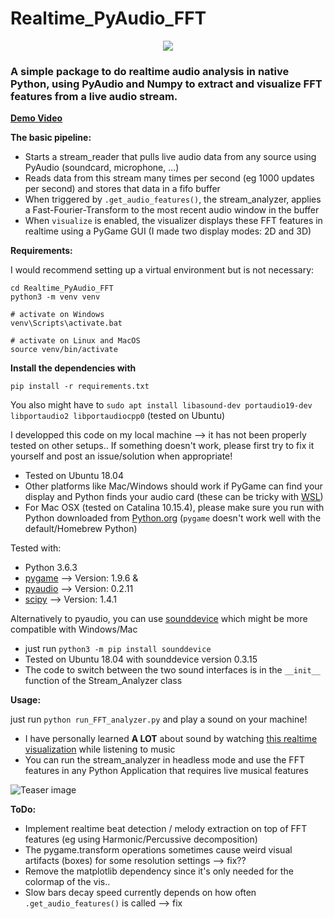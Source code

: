 # Realtime_PyAudio_FFT
<p align="center">
  <img src="./assets/teaser.gif">
</p>

### A simple package to do realtime audio analysis in native Python, using PyAudio and Numpy to extract and visualize FFT features from a live audio stream.

[**Demo Video**](https://youtu.be/FnP2bkzU4oo)

**The basic pipeline:**
* Starts a stream_reader that pulls live audio data from any source using PyAudio (soundcard, microphone, ...)
* Reads data from this stream many times per second (eg 1000 updates per second) and stores that data in a fifo buffer
* When triggered by `.get_audio_features()`, the stream_analyzer, applies a Fast-Fourier-Transform to the most recent audio window in the buffer
* When `visualize` is enabled, the visualizer displays these FFT features in realtime using a PyGame GUI (I made two display modes: 2D and 3D)

**Requirements:**

I would recommend setting up a virtual environment but is not necessary:
```
cd Realtime_PyAudio_FFT
python3 -m venv venv

# activate on Windows
venv\Scripts\activate.bat

# activate on Linux and MacOS
source venv/bin/activate
```

**Install the dependencies with**

`pip install -r requirements.txt`

You also might have to 
`sudo apt install libasound-dev portaudio19-dev libportaudio2 libportaudiocpp0` (tested on Ubuntu)

I developped this code on my local machine --> it has not been properly tested on other setups..
If something doesn't work, please first try to fix it yourself and post an issue/solution when appropriate!
* Tested on Ubuntu 18.04
* Other platforms like Mac/Windows should work if PyGame can find your display and Python finds your audio card (these can be tricky with [WSL](https://research.wmz.ninja/articles/2017/11/setting-up-wsl-with-graphics-and-audio.html))
* For Mac OSX (tested on Catalina 10.15.4), please make sure you run with Python downloaded from [Python.org](https://www.python.org/downloads/release/python-377/) (`pygame` doesn't work well with the default/Homebrew Python)

Tested with:
* Python 3.6.3
* [pygame](https://www.pygame.org/wiki/GettingStarted)  --> Version: 1.9.6 & 
* [pyaudio](http://people.csail.mit.edu/hubert/pyaudio/) --> Version: 0.2.11
* [scipy](https://www.scipy.org/install.html)   --> Version: 1.4.1


Alternatively to pyaudio, you can use [sounddevice](https://python-sounddevice.readthedocs.io/en/0.3.15/installation.html) which might be more compatible with Windows/Mac
* just run `python3 -m pip install sounddevice`
* Tested on Ubuntu 18.04 with sounddevice version 0.3.15
* The code to switch between the two sound interfaces is in the `__init__` function of the Stream_Analyzer class

**Usage:**

just run `python run_FFT_analyzer.py` and play a sound on your machine!
* I have personally learned **A LOT** about sound by watching [this realtime visualization](https://www.youtube.com/watch?v=FnP2bkzU4oo) while listening to music
* You can run the stream_analyzer in headless mode and use the FFT features in any Python Application that requires live musical features

![Teaser image](./assets/usage.png)

**ToDo:**
* Implement realtime beat detection / melody extraction on top of FFT features (eg using Harmonic/Percussive decomposition)
* The pygame.transform operations sometimes cause weird visual artifacts (boxes) for some resolution settings --> fix??
* Remove the matplotlib dependency since it's only needed for the colormap of the vis..
* Slow bars decay speed currently depends on how often `.get_audio_features()` is called --> fix
